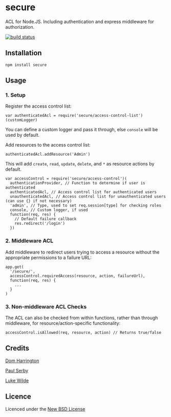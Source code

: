 # secure
ACL for Node.JS. Including authentication and express middleware for authorization.

[![build status](https://secure.travis-ci.org/domharrington/secure.png)](http://travis-ci.org/domharrington/secure)

## Installation

`npm install secure`

## Usage

### 1. Setup

Register the access control list:
````
var authenticatedAcl = require('secure/access-control-list')(customLogger)
````
You can define a custom logger and pass it through, else `console` will be used by default.

Add resources to the access control list:
````
authenticatedAcl.addResource('Admin')
````
This will add `create`, `read`, `update`, `delete`, and `*` as resource actions by default.


````
var accessControl = require('secure/access-control')(
  authenticationProvider, // Function to determine if user is authenticated
  authenticatedAcl, // Access control list for authenticated users
  unauthenticatedAcl, // Access control list for unauthenticated users (can use {} if not necessary)
  'admin', // Type, used to set req.session[type] for checking roles
  console, // Custom logger, if used
  function(req, res) {
    // Default failure callback
    res.redirect('/login')
  })
````

### 2. Middleware ACL

Add middleware to redirect users trying to access a resource without the appropriate permissions to a failure URL:
````
app.get(
  '/secure/',
  accessControl.requiredAccess(resource, action, failureUrl),
  function(req, res) {
    ...
  }
)
````

### 3. Non-middleware ACL Checks

The ACL can also be checked from within functions, rather than through middleware, for resource/action-specific functionality:
````
accessControl.isAllowed(req, resource, action) // Returns true/false
````

## Credits
[Dom Harrington](https://github.com/domharrington/)

[Paul Serby](https://github.com/serby/)

[Luke Wilde](https://github.com/lukewilde/)

## Licence
Licenced under the [New BSD License](http://opensource.org/licenses/bsd-license.php)
